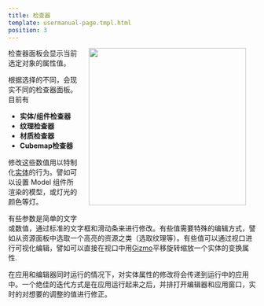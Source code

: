 ```yaml
---
title: 检查器
template: usermanual-page.tmpl.html
position: 3
---
```


<img src="/images/user-manual/editor/inspector/inspector.png" style="float: right; padding: 20px; padding-top: 0px;" width="320"></img>

检查器面板会显示当前选定对象的属性值。

根据选择的不同，会现实不同的检查器面板。目前有
* **实体/组件检查器**
* **纹理检查器**
* **材质检查器**
* **Cubemap检查器**

修改这些数值用以特制化[实体][1]的行为。譬如可以设置 Model 组件所渲染的模型，或灯光的颜色等灯。

有些参数是简单的文字或数值，通过标准的文字框和滑动条来进行修改。有些值需要特殊的编辑方式，譬如从资源面板中选取一个高亮的资源之类（选取纹理等）。有些值可以通过视口进行可视化编辑，譬如可以直接在视口中用[Gizmo][2]平移旋转缩放一个实体的变换属性.

在应用和编辑器同时运行的情况下，对实体属性的修改将会传递到运行中的应用中。一个绝佳的迭代方式是在应用运行起来之后，并排打开编辑器和应用窗口，实时的对想要的调整的值进行修正。

[1]: /user-manual/glossary#gizmo
[2]: /user-manual/glossary#entity

